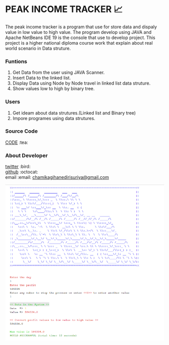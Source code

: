 # PEAK INCOME TRACKER :chart_with_upwards_trend:

The peak income tracker is a program that use for store data and dispaly value in low value to high value.
The program develop using JAVA and Apache NetBeans IDE 19 is the console that use to develop project.
This project is a higher national diploma course work that explain about real world scenario in Data struture.<br>
<h3>Funtions</h3>

1. Get Data from the user using JAVA Scanner.
2. Insert Data to the linked list.
3. Display Data using Node by Node travel in linked list data struture.
4. Show values low to high by binary tree.

<h3>Users</h3>

1. Get ideam about data strutures.(Linked list and Binary tree)
2. Impore programes using data strutures.

<h3>Source Code</h3>

[CODE](src/businessstrategyshowing_programme/BusinessStrategyShowing_Programme.java) \:tea:

<h3>About Developer</h3>

[twitter](https://twitter.com/Chamika_gihan_) \:bird: <br>
[github](https://github.com/TrakaWhyyy) \:octocat: <br>
email \:email: chamikagihanedirisuriya@gmail.com <br>

![alt text](https://github.com/TrakaWhyyy/Peak_Income_Tracker/blob/ed7069ac84aeeee24635907cfa57dae55c483e4d/TerminalView.png?raw=true)
